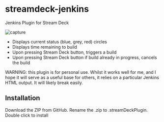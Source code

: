 # streamdeck-jenkins
Jenkins Plugin for Stream Deck

![capture](https://user-images.githubusercontent.com/987314/110722795-0b6f0680-8267-11eb-8a8f-f5cae89eec54.png)

* Displays current status (blue, grey, red) circles
* Displays time remaining to build
* Upon pressing Stream Deck button, triggers a build
* Upon pressing Stream Deck button if build already in progress, cancels the build

WARNING: this plugin is for personal use. Whilst it works well for me, and I hope it will serve as a useful base for others, it relies on a particular Jenkins HTML output. It will likely break easily.

## Installation

Download the ZIP from GitHub. Rename the .zip to .streamDeckPlugin. Double click to install
